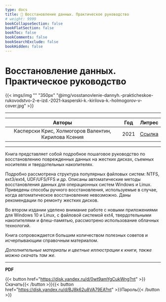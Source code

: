 ```yaml
---
type: docs
title: 🔷 Восстановление данных. Практическое руководство
# weight: 9999
bookCollapseSection: false
bookFlatSection: false
bookToc: false
bookComments: false
bookSearchExclude: false
bookHidden: false
---
```


# Восстановление данных. Практическое руководство

{{< imgs/img "" "350px" "@img/vosstanovlenie-dannyh.-prakticheskoe-rukovodstvo-2-e-izd.-2021-kasperski-k.-kirilova-k.-holmogorov-v-cover.jpg" >}}

---

|                        Авторы                        | Год  |                                                      Литрес                                                      |
| :--------------------------------------------------: | :--: | :--------------------------------------------------------------------------------------------------------------: |
| Касперски Крис, Холмогоров Валентин, Кирилова Ксения | 2021 | [Ссылка](https://www.litres.ru/book/kris-kasperski/vosstanovlenie-dannyh-prakticheskoe-rukovodstvo-67726755/?nt) |

---

Книга представляет собой подробное пошаговое руководство по восстановлению поврежденных данных на жестких дисках, съемных носителях и твердотельных накопителях.

Подробно рассмотрена структура популярных файловых систем: NTFS, ext3/ext4, UDF/UFS/FFS и др. Описаны автоматические методы восстановления данных для операционных систем Windows и Linux. Приведены способы ручного восстановления, используемые в случае, когда автоматическое восстановление невозможно. Даны рекомендации по ремонту жестких дисков.

Во втором издании уделено внимание работе с новыми приложениями для Windows 10 и Linux, с файловой системой ext4, твердотельными накопителями и флеш-памятью, рассмотрено использование облачных технологий.

Книга сопровождается большим количеством полезных советов и исчерпывающим справочным материалом.

_Дополнительные материалы и цветные иллюстрации к книги, также можно скачать там же._

---

**PDF**

{{< button href="https://disk.yandex.ru/d/0wt9amYgCukWng?nt" >}}Скачать{{< /button >}}{{< button href="https://disk.yandex.ru/d/BJ8k62u8VA79EA?nt" >}}Пароль{{< /button >}}
